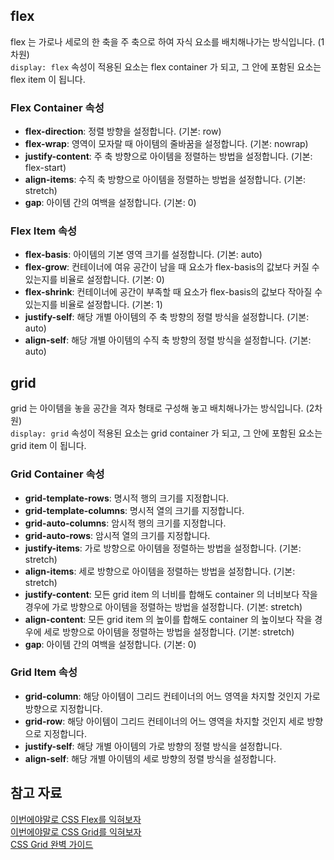## flex
flex 는 가로나 세로의 한 축을 주 축으로 하여 자식 요소를 배치해나가는 방식입니다. (1차원)  
`display: flex` 속성이 적용된 요소는 flex container 가 되고, 그 안에 포함된 요소는 flex item 이 됩니다.  

### Flex Container 속성
- **flex-direction**: 정렬 방향을 설정합니다. (기본: row)  
- **flex-wrap**: 영역이 모자랄 때 아이템의 줄바꿈을 설정합니다. (기본: nowrap)  
- **justify-content**: 주 축 방향으로 아이템을 정렬하는 방법을 설정합니다. (기본: flex-start)  
- **align-items**: 수직 축 방향으로 아이템을 정렬하는 방법을 설정합니다. (기본: stretch)  
- **gap**: 아이템 간의 여백을 설정합니다. (기본: 0)  

### Flex Item 속성
- **flex-basis**: 아이템의 기본 영역 크기를 설정합니다. (기본: auto)  
- **flex-grow**: 컨테이너에 여유 공간이 남을 때 요소가 flex-basis의 값보다 커질 수 있는지를 비율로 설정합니다. (기본: 0)  
- **flex-shrink**: 컨테이너에 공간이 부족할 때 요소가 flex-basis의 값보다 작아질 수 있는지를 비율로 설정합니다. (기본: 1)  
- **justify-self**: 해당 개별 아이템의 주 축 방향의 정렬 방식을 설정합니다. (기본: auto)  
- **align-self**: 해당 개별 아이템의 수직 축 방향의 정렬 방식을 설정합니다. (기본: auto)  

## grid
grid 는 아이템을 놓을 공간을 격자 형태로 구성해 놓고 배치해나가는 방식입니다. (2차원)  
`display: grid` 속성이 적용된 요소는 grid container 가 되고, 그 안에 포함된 요소는 grid item 이 됩니다.  

### Grid Container 속성
- **grid-template-rows**: 명시적 행의 크기를 지정합니다.
- **grid-template-columns**: 명시적 열의 크기를 지정합니다.  
- **grid-auto-columns**: 암시적 행의 크기를 지정합니다.  
- **grid-auto-rows**: 암시적 열의 크기를 지정합니다.  
- **justify-items**: 가로 방향으로 아이템을 정렬하는 방법을 설정합니다. (기본: stretch)  
- **align-items**: 세로 방향으로 아이템을 정렬하는 방법을 설정합니다. (기본: stretch)  
- **justify-content**: 모든 grid item 의 너비를 합해도 container 의 너비보다 작을 경우에 가로 방향으로 아이템을 정렬하는 방법을 설정합니다. (기본: stretch)  
- **align-content**: 모든 grid item 의 높이를 합해도 container 의 높이보다 작을 경우에 세로 방향으로 아이템을 정렬하는 방법을 설정합니다. (기본: stretch)  
- **gap**: 아이템 간의 여백을 설정합니다. (기본: 0)  

### Grid Item 속성
- **grid-column**: 해당 아이템이 그리드 컨테이너의 어느 영역을 차지할 것인지 가로 방향으로 지정합니다.  
- **grid-row**: 해당 아이템이 그리드 컨테이너의 어느 영역을 차지할 것인지 세로 방향으로 지정합니다.  
- **justify-self**: 해당 개별 아이템의 가로 방향의 정렬 방식을 설정합니다.  
- **align-self**: 해당 개별 아이템의 세로 방향의 정렬 방식을 설정합니다.  

## 참고 자료
[이번에야말로 CSS Flex를 익혀보자](https://studiomeal.com/archives/197)  
[이번에야말로 CSS Grid를 익혀보자](https://studiomeal.com/archives/533)  
[CSS Grid 완벽 가이드](https://heropy.blog/2019/08/17/css-grid/)  